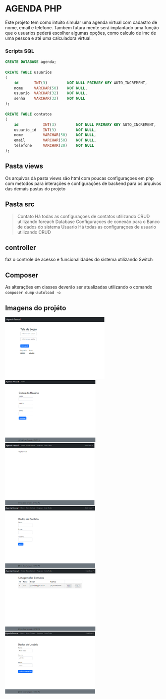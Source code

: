 # AGENDA PHP
Este projeto tem como intuito simular uma agenda virtual com cadastro de nome, email e telefone.
Tambem futura mente será implantado uma função que o usuarios pederá escolher algumas opções, como calculo de imc de uma pessoa e até uma calculadora virtual. 

### Scripts SQL

```sql
CREATE DATABASE agenda;

CREATE TABLE usuarios
(
    id       INT(3)         NOT NULL PRIMARY KEY AUTO_INCREMENT,
    nome     VARCHAR(50)    NOT NULL,
    usuario  VARCHAR(32)    NOT NULL,
    senha    VARCHAR(32)    NOT NULL
);

CREATE TABLE contatos
(
    id           INT(3)         NOT NULL PRIMARY KEY AUTO_INCREMENT,
    usuario_id   INT(3)         NOT NULL,
    nome         VARCHAR(50)    NOT NULL,
    email        VARCHAR(50)    NOT NULL,
    telefone     VARCHAR(20)    NOT NULL
);
```
## Pasta views

Os arquivos dá pasta views são html com poucas configuraçoes em php com metodos para interações e configurações de backend para os arquivos das demais pastas do projeto

## Pasta src

 >Contato
  Há todas as configuraçoes de contatos utilizando CRUD utilizando foreach
 >Database
  Configuraçoes de conexão para o Banco de dados do sistema
 >Usuario
 Há todas as configuraçoes de usuario utilizando CRUD

## controller

  faz o controle de acesso e funcionalidades do sistema utilizando Switch

## Composer

As alterações em classes deverão ser atualizadas utilizando o comando <code>composer dump-autoload -o</code>

## Imagens do projéto
<code><img height="200" src="img-projeto/Login.png"></code>
<code><img height="200" src="img-projeto/Cadastro.png"></code>
<code><img height="200" src="img-projeto/Home.png"></code>
<code><img height="200" src="img-projeto/NovoContato.png"></code>
<code><img height="200" src="img-projeto/ListarTodos.png"></code>
<code><img height="200" src="img-projeto/ConfigurarUsuario.png"></code>
